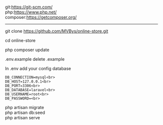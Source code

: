git:https://git-scm.com/ <br>
php:https://www.php.net/<br>
composer:https://getcomposer.org/<br>
<hr/>

git clone https://github.com/MVBys/online-store.git<br>

cd online-store<br>

php composer update<br>

.env.example delete .example<br>

In .env  add your config database<br>
   
    DB_CONNECTION=mysql<br>
    DB_HOST=127.0.0.1<br>
    DB_PORT=3306<br>
    DB_DATABASE=laravel<br>
    DB_USERNAME=root<br>
    DB_PASSWORD=<br>
    
php artisan migrate<br>
php artisan db:seed<br>
php artisan serve<br>





